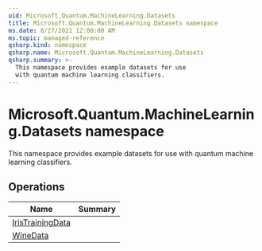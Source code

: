 ```yaml
---
uid: Microsoft.Quantum.MachineLearning.Datasets
title: Microsoft.Quantum.MachineLearning.Datasets namespace
ms.date: 8/27/2021 12:00:00 AM
ms.topic: managed-reference
qsharp.kind: namespace
qsharp.name: Microsoft.Quantum.MachineLearning.Datasets
qsharp.summary: >-
  This namespace provides example datasets for use
  with quantum machine learning classifiers.
---
```


# Microsoft.Quantum.MachineLearning.Datasets namespace

This namespace provides example datasets for use
with quantum machine learning classifiers.


<!-- summaries -->

## Operations

| Name | Summary |
|------|---------|
|[IrisTrainingData](xref:Microsoft.Quantum.MachineLearning.Datasets.IrisTrainingData) | |
|[WineData](xref:Microsoft.Quantum.MachineLearning.Datasets.WineData) | |


<!-- /summaries -->
